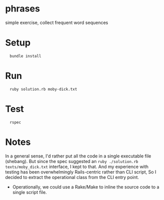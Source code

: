 # phrases
simple exercise, collect frequent word sequences

# Setup
```shell
  bundle install
```

# Run
```shell
  ruby solution.rb moby-dick.txt
```

# Test
```shell
  rspec
```

# Notes
In a general sense, I'd rather put all the code in a single executable file (shebang).
But since the spec suggested an `ruby ./solution.rb texts/moby_dick.txt` interface, I kept to that.
And my experience with testing has been overwhelmingly Rails-centric rather than CLI script,
So I decided to extract the operational class from the CLI entry point.
* Operationally, we could use a Rake/Make to inline the source code to a single script file.
